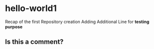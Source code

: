 # hello-world1
Recap of the first Repository creation
Adding Additional Line for **testing purpose**
## Is this a comment?
